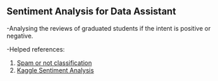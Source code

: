 ## Sentiment Analysis for Data Assistant
-Analysing the reviews of graduated students if the intent is positive or negative.

-Helped references: <br>
1. [Spam or not classification](https://shanikaperera11.medium.com/positive-or-negative-spam-or-not-spam-a-simple-text-classification-problem-using-python-727efd64c238)
2. [Kaggle Sentiment Analysis](https://www.kaggle.com/code/katearb/sentiment-analysis-in-twitter-93-test-acc)
